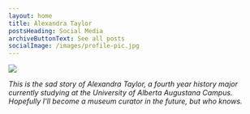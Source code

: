 ```yaml
---
layout: home
title: Alexandra Taylor
postsHeading: Social Media
archiveButtonText: See all posts
socialImage: /images/profile-pic.jpg
---
```

![](/images/71.jpg)

_This is the sad story of Alexandra Taylor, a fourth year history major currently studying at the University of Alberta Augustana Campus. Hopefully I'll become a museum curator in the future, but who knows._
